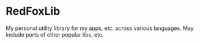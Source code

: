 # RedFoxLib
My personal utility library for my apps, etc. across various languages. May include ports of other popular libs, etc.
